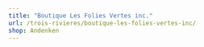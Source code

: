```yaml
---
title: "Boutique Les Folies Vertes inc."
url: /trois-rivieres/boutique-les-folies-vertes-inc/
shop: Andenken
---
```

